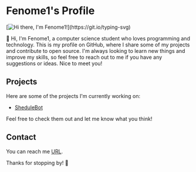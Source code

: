 # Fenome1's Profile

[![Hi there, I'm Fenome1!](https://readme-typing-svg.herokuapp.com?font=Roboto&color=36BCF7&vCenter=true&lines=Welcome.;Nice+to+meet+you!)](https://git.io/typing-svg)

👋 Hi, I'm Fenome1, a computer science student who loves programming and technology. This is my profile on GitHub, where I share some of my projects and contribute to open source. I'm always looking to learn new things and improve my skills, so feel free to reach out to me if you have any suggestions or ideas. Nice to meet you!

## Projects

Here are some of the projects I'm currently working on:

- [SheduleBot](https://github.com/Fenome1/Shedule)

Feel free to check them out and let me know what you think!

## Contact

You can reach me [URL](https://www.linkedin.com/in/fenome1/).

Thanks for stopping by! 👋
